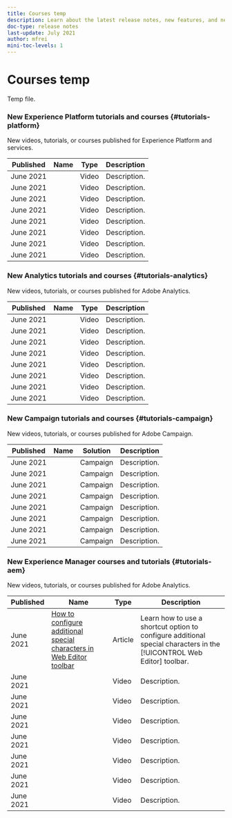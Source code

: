 ```yaml
---
title: Courses temp
description: Learn about the latest release notes, new features, and new documentation for Experience Cloud products and services. Find new help and tutorials about Experience Cloud, Creative Cloud for Enterprise, and Document Cloud.
doc-type: release notes
last-update: July 2021
author: mfrei
mini-toc-levels: 1
---
```

# Courses temp

Temp file.

### New Experience Platform tutorials and courses {#tutorials-platform}

New videos, tutorials, or courses published for Experience Platform and services.

|Published|Name|Type|Description |
| -----------| ---------- | ---------- | ---------- |
|June 2021|[]()|Video |Description.|
|June 2021|[]()|Video |Description.|
|June 2021|[]()|Video |Description.|
|June 2021|[]()|Video |Description.|
|June 2021|[]()|Video |Description.|
|June 2021|[]()|Video |Description.|
|June 2021|[]()|Video |Description.|
|June 2021|[]()|Video |Description.|

### New Analytics tutorials and courses {#tutorials-analytics}

New videos, tutorials, or courses published for Adobe Analytics.

|Published|Name|Type|Description |
| -----------| ---------- | ---------- | ---------- |
|June 2021|[]()|Video |Description.|
|June 2021|[]()|Video |Description.|
|June 2021|[]()|Video |Description.|
|June 2021|[]()|Video |Description.|
|June 2021|[]()|Video |Description.|
|June 2021|[]()|Video |Description.|
|June 2021|[]()|Video |Description.|
|June 2021|[]()|Video |Description.|

### New Campaign tutorials and courses {#tutorials-campaign}

New videos, tutorials, or courses published for Adobe Campaign.

|Published|Name|Solution|Description |
| -----------| ---------- | ---------- | ---------- |
|June 2021|[]()|Campaign |Description.|
|June 2021|[]()|Campaign |Description.|
|June 2021|[]()|Campaign |Description.|
|June 2021|[]()|Campaign |Description.|
|June 2021|[]()|Campaign |Description.|
|June 2021|[]()|Campaign |Description.|
|June 2021|[]()|Campaign |Description.|
|June 2021|[]()|Campaign |Description.|

### New Experience Manager courses and tutorials {#tutorials-aem}

New videos, tutorials, or courses published for Adobe Analytics.

|Published|Name|Type|Description |
| -----------| ---------- | ---------- | ---------- |
|June 2021|[How to configure additional special characters in Web Editor toolbar](https://experienceleague.adobe.com/docs/experience-manager-xml-documentation-learn/tutorials/web-editor/configure-additional-special-characters.html?lang=en)|Article |Learn how to use a shortcut option to configure additional special characters in the [!UICONTROL Web Editor] toolbar.|
|June 2021|[]()|Video |Description.|
|June 2021|[]()|Video |Description.|
|June 2021|[]()|Video |Description.|
|June 2021|[]()|Video |Description.|
|June 2021|[]()|Video |Description.|
|June 2021|[]()|Video |Description.|
|June 2021|[]()|Video |Description.|